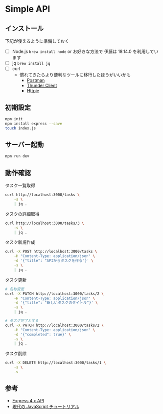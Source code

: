 # Simple API

## インストール

下記が使えるように準備しておく

* [ ] Node.js
    `brew install node` or お好きな方法で
    伊藤は 18.14.0 を利用しています
* [ ] jq
    `brew install jq`
* [ ] curl
    * 慣れてきたらより便利なツールに移行したほうがいいかも
        * [Postman](https://cloudsmith.co.jp/blog/efficient/2021/08/1837085.html)
        * [Thunder Client](https://marketplace.visualstudio.com/items?itemName=rangav.vscode-thunder-client)
        * [Httpie](https://github.com/httpie/httpie)


## 初期設定

```sh
npm init
npm install express --save
touch index.js
```


## サーバー起動

```sh
npm run dev
```


## 動作確認

タスク一覧取得

```sh
curl http://localhost:3000/tasks \
    -s \
    | jq .
```

タスクの詳細取得

```sh
curl http://localhost:3000/tasks/3 \
    -s \
    | jq .
```

タスク新規作成

```sh
curl -X POST http://localhost:3000/tasks \
    -H "Content-Type: application/json" \
    -d '{"title": "APIからタスクを作る"}' \
    -s \
    | jq .
```

タスク更新

```sh
# 名称変更
curl -X PATCH http://localhost:3000/tasks/2 \
    -H "Content-Type: application/json" \
    -d '{"title": "新しいタスクのタイトル"}' \
    -s \
    | jq .

# タスク完了とする
curl -X PATCH http://localhost:3000/tasks/2 \
    -H "Content-Type: application/json" \
    -d '{"completed": true}' \
    -s \
    | jq .
```

タスク削除

```sh
curl -X DELETE http://localhost:3000/tasks/1 \
    -s \
    -v
```

## 参考

* [Express 4.x API](https://expressjs.com/en/api.html)
* [現代の JavaScript チュートリアル](https://ja.javascript.info/)
